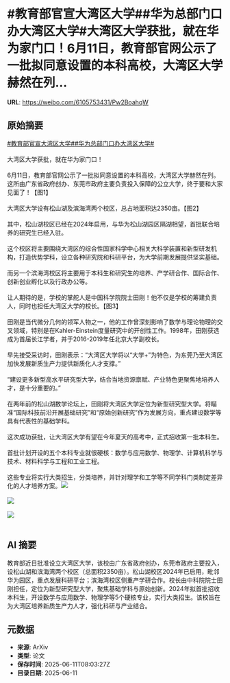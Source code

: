 # #教育部官宣大湾区大学##华为总部门口办大湾区大学#大湾区大学获批，就在华为家门口！6月11日，教育部官网公示了一批拟同意设置的本科高校，大湾区大学赫然在列...

**URL**: https://weibo.com/6105753431/Pw2BoahqW

## 原始摘要

<a href="https://m.weibo.cn/search?containerid=231522type%3D1%26t%3D10%26q%3D%23%E6%95%99%E8%82%B2%E9%83%A8%E5%AE%98%E5%AE%A3%E5%A4%A7%E6%B9%BE%E5%8C%BA%E5%A4%A7%E5%AD%A6%23&amp;extparam=%23%E6%95%99%E8%82%B2%E9%83%A8%E5%AE%98%E5%AE%A3%E5%A4%A7%E6%B9%BE%E5%8C%BA%E5%A4%A7%E5%AD%A6%23" data-hide=""><span class="surl-text">#教育部官宣大湾区大学#</span></a><a href="https://m.weibo.cn/search?containerid=231522type%3D1%26t%3D10%26q%3D%23%E5%8D%8E%E4%B8%BA%E6%80%BB%E9%83%A8%E9%97%A8%E5%8F%A3%E5%8A%9E%E5%A4%A7%E6%B9%BE%E5%8C%BA%E5%A4%A7%E5%AD%A6%23&amp;extparam=%23%E5%8D%8E%E4%B8%BA%E6%80%BB%E9%83%A8%E9%97%A8%E5%8F%A3%E5%8A%9E%E5%A4%A7%E6%B9%BE%E5%8C%BA%E5%A4%A7%E5%AD%A6%23" data-hide=""><span class="surl-text">#华为总部门口办大湾区大学#</span></a><br><br>大湾区大学获批，就在华为家门口！<br><br>6月11日，教育部官网公示了一批拟同意设置的本科高校，大湾区大学赫然在列。这所由广东省政府创办、东莞市政府主要负责投入保障的公立大学，终于要和大家见面了！【图1】<br><br>大湾区大学设有松山湖及滨海湾两个校区，总占地面积达2350亩。【图2】<br><br>其中，松山湖校区已经在2024年启用，与华为松山湖园区隔湖相望，首批联合培养的研究生已经入驻。<br><br>这个校区将主要围绕大湾区的综合性国家科学中心相关大科学装置和新型研发机构，打造优势学科，设立各种研究院和科研平台，为大学前期发展提供坚实基础。<br><br>而另一个滨海湾校区将主要用于本科生和研究生的培养、产学研合作、国际合作、创新创业孵化以及行政办公等。<br><br>让人期待的是，学校的掌舵人是中国科学院院士田刚！他不仅是学校的筹建负责人，同时也担任大湾区大学的校长。【图3】<br><br>田刚是当代微分几何的领军人物之一，他的工作曾深刻影响了数学与理论物理的交叉领域，特别是在Kahler-Einstein度量研究中的开创性工作。1998年，田刚获选成为首届长江学者，并于2016-2019年任北京大学副校长。<br><br>早先接受采访时，田刚表示：“大湾区大学将以“大学+”为特色，为东莞乃至大湾区加快发展新质生产力提供新质化人才支撑。”<br><br>“建设更多新型高水平研究型大学，结合当地资源禀赋、产业特色更聚焦地培养人才，是十分重要的。”<br><br>在两年前的松山湖数学论坛上，田刚将大湾区大学定位为新型研究型大学。将瞄准“国际科技前沿开展基础研究”和“原始创新研究”作为发展方向，重点建设数学等具有代表性的基础学科。<br><br>这次成功获批，让大湾区大学有望在今年夏天的高考中，正式招收第一批本科生。<br><br>首批计划开设的五个本科专业就很硬核：数学与应用数学、物理学、计算机科学与技术、材料科学与工程和工业工程。<br><br>这些专业将实行大类招生，分类培养，并针对理学和工学等不同学科门类制定差异化的人才培养方案。<img style="" src="https://tvax2.sinaimg.cn/large/006Fd7o3gy1i2beetfox4j30u00nbgvr.jpg" referrerpolicy="no-referrer"><br><br><img style="" src="https://tvax1.sinaimg.cn/large/006Fd7o3gy1i2bef0i4pjj30u00mc1h8.jpg" referrerpolicy="no-referrer"><br><br><img style="" src="https://tvax2.sinaimg.cn/large/006Fd7o3gy1i2bef0jl34j30u00k042l.jpg" referrerpolicy="no-referrer"><br><br>

## AI 摘要

教育部近日批准设立大湾区大学，该校由广东省政府创办，东莞市政府主要投入，设松山湖和滨海湾两个校区（总面积2350亩）。松山湖校区2024年已启用，毗邻华为园区，重点发展科研平台；滨海湾校区侧重产学研合作。校长由中科院院士田刚担任，定位为新型研究型大学，聚焦基础学科与原始创新。2024年拟首批招收本科生，开设数学与应用数学、物理学等5个硬核专业，实行大类招生。该校旨在为大湾区培养新质生产力人才，强化科研与产业结合。

## 元数据

- **来源**: ArXiv
- **类型**: 论文
- **保存时间**: 2025-06-11T08:03:27Z
- **目录日期**: 2025-06-11
